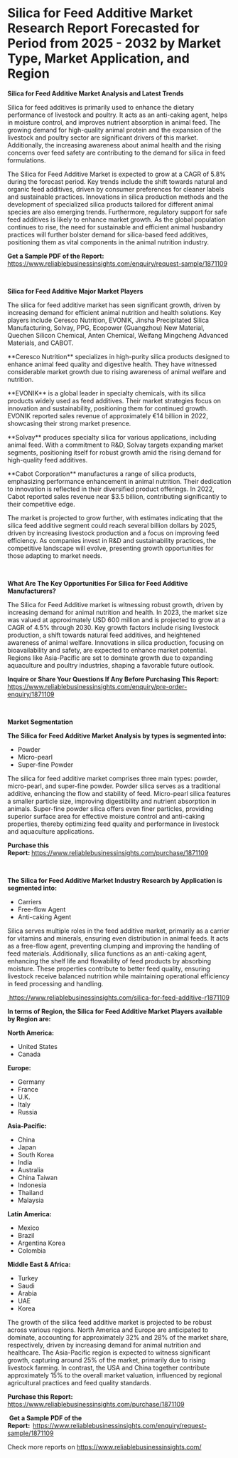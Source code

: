 <p><h1>Silica for Feed Additive Market Research Report Forecasted for Period from 2025 -  2032 by Market Type, Market Application, and Region</h1></p><p><strong>Silica for Feed Additive Market Analysis and Latest Trends</strong></p>
<p><p>Silica for feed additives is primarily used to enhance the dietary performance of livestock and poultry. It acts as an anti-caking agent, helps in moisture control, and improves nutrient absorption in animal feed. The growing demand for high-quality animal protein and the expansion of the livestock and poultry sector are significant drivers of this market. Additionally, the increasing awareness about animal health and the rising concerns over feed safety are contributing to the demand for silica in feed formulations.</p><p>The Silica for Feed Additive Market is expected to grow at a CAGR of 5.8% during the forecast period. Key trends include the shift towards natural and organic feed additives, driven by consumer preferences for cleaner labels and sustainable practices. Innovations in silica production methods and the development of specialized silica products tailored for different animal species are also emerging trends. Furthermore, regulatory support for safe feed additives is likely to enhance market growth. As the global population continues to rise, the need for sustainable and efficient animal husbandry practices will further bolster demand for silica-based feed additives, positioning them as vital components in the animal nutrition industry.</p></p>
<p><strong>Get a Sample PDF of the Report:&nbsp;</strong> <a href="https://www.reliablebusinessinsights.com/enquiry/request-sample/1871109?utm_campaign=101&utm_medium=2&utm_source=Github&utm_content=ia&utm_term=04022025&utm_id=silica-for-feed-additive">https://www.reliablebusinessinsights.com/enquiry/request-sample/1871109</a></p>
<p>&nbsp;</p>
<p><strong>Silica for Feed Additive Major Market Players</strong></p>
<p><p>The silica for feed additive market has seen significant growth, driven by increasing demand for efficient animal nutrition and health solutions. Key players include Ceresco Nutrition, EVONIK, Jinsha Precipitated Silica Manufacturing, Solvay, PPG, Ecopower (Guangzhou) New Material, Quechen Silicon Chemical, Anten Chemical, Weifang Mingcheng Advanced Materials, and CABOT.</p><p>**Ceresco Nutrition** specializes in high-purity silica products designed to enhance animal feed quality and digestive health. They have witnessed considerable market growth due to rising awareness of animal welfare and nutrition.</p><p>**EVONIK** is a global leader in specialty chemicals, with its silica products widely used as feed additives. Their market strategies focus on innovation and sustainability, positioning them for continued growth. EVONIK reported sales revenue of approximately €14 billion in 2022, showcasing their strong market presence.</p><p>**Solvay** produces specialty silica for various applications, including animal feed. With a commitment to R&D, Solvay targets expanding market segments, positioning itself for robust growth amid the rising demand for high-quality feed additives.</p><p>**Cabot Corporation** manufactures a range of silica products, emphasizing performance enhancement in animal nutrition. Their dedication to innovation is reflected in their diversified product offerings. In 2022, Cabot reported sales revenue near $3.5 billion, contributing significantly to their competitive edge.</p><p>The market is projected to grow further, with estimates indicating that the silica feed additive segment could reach several billion dollars by 2025, driven by increasing livestock production and a focus on improving feed efficiency. As companies invest in R&D and sustainability practices, the competitive landscape will evolve, presenting growth opportunities for those adapting to market needs.</p></p>
<p>&nbsp;</p>
<p><strong>What Are The Key Opportunities For Silica for Feed Additive Manufacturers?</strong></p>
<p><p>The Silica for Feed Additive market is witnessing robust growth, driven by increasing demand for animal nutrition and health. In 2023, the market size was valued at approximately USD 600 million and is projected to grow at a CAGR of 4.5% through 2030. Key growth factors include rising livestock production, a shift towards natural feed additives, and heightened awareness of animal welfare. Innovations in silica production, focusing on bioavailability and safety, are expected to enhance market potential. Regions like Asia-Pacific are set to dominate growth due to expanding aquaculture and poultry industries, shaping a favorable future outlook.</p></p>
<p><strong>Inquire or Share Your Questions If Any Before Purchasing This Report:</strong> <a href="https://www.reliablebusinessinsights.com/enquiry/pre-order-enquiry/1871109?utm_campaign=101&utm_medium=2&utm_source=Github&utm_content=ia&utm_term=04022025&utm_id=silica-for-feed-additive">https://www.reliablebusinessinsights.com/enquiry/pre-order-enquiry/1871109</a></p>
<p>&nbsp;</p>
<p><strong>Market Segmentation</strong></p>
<p><strong>The Silica for Feed Additive Market Analysis by types is segmented into:</strong></p>
<p><ul><li>Powder</li><li>Micro-pearl</li><li>Super-fine Powder</li></ul></p>
<p><p>The silica for feed additive market comprises three main types: powder, micro-pearl, and super-fine powder. Powder silica serves as a traditional additive, enhancing the flow and stability of feed. Micro-pearl silica features a smaller particle size, improving digestibility and nutrient absorption in animals. Super-fine powder silica offers even finer particles, providing superior surface area for effective moisture control and anti-caking properties, thereby optimizing feed quality and performance in livestock and aquaculture applications.</p></p>
<p><strong>Purchase this Report:&nbsp;</strong><a href="https://www.reliablebusinessinsights.com/purchase/1871109?utm_campaign=101&utm_medium=2&utm_source=Github&utm_content=ia&utm_term=04022025&utm_id=silica-for-feed-additive">https://www.reliablebusinessinsights.com/purchase/1871109</a></p>
<p>&nbsp;</p>
<p><strong>The Silica for Feed Additive Market Industry Research by Application is segmented into:</strong></p>
<p><ul><li>Carriers</li><li>Free-flow Agent</li><li>Anti-caking Agent</li></ul></p>
<p><p>Silica serves multiple roles in the feed additive market, primarily as a carrier for vitamins and minerals, ensuring even distribution in animal feeds. It acts as a free-flow agent, preventing clumping and improving the handling of feed materials. Additionally, silica functions as an anti-caking agent, enhancing the shelf life and flowability of feed products by absorbing moisture. These properties contribute to better feed quality, ensuring livestock receive balanced nutrition while maintaining operational efficiency in feed processing and handling.</p></p>
<p><a href="https://www.reliablebusinessinsights.com/silica-for-feed-additive-r1871109?utm_campaign=101&utm_medium=2&utm_source=Github&utm_content=ia&utm_term=04022025&utm_id=silica-for-feed-additive">&nbsp;https://www.reliablebusinessinsights.com/silica-for-feed-additive-r1871109</a></p>
<p><strong>In terms of Region, the Silica for Feed Additive Market Players available by Region are:</strong></p>
<p>
    <p> <strong> North America: </strong>
        <ul>
            <li>United States</li>
            <li>Canada</li>
        </ul>
        </p> 
    <p> <strong> Europe: </strong>
        <ul>
            <li>Germany</li>
            <li>France</li>
            <li>U.K.</li>
            <li>Italy</li>
            <li>Russia</li>
        </ul>
        </p> 
    <p> <strong> Asia-Pacific: </strong>
        <ul>
            <li>China</li>
            <li>Japan</li>
            <li>South Korea</li>
            <li>India</li>
            <li>Australia</li>
            <li>China Taiwan</li>
            <li>Indonesia</li>
            <li>Thailand</li>
            <li>Malaysia</li>
        </ul>
        </p> 
    <p> <strong> Latin America: </strong>
        <ul>
            <li>Mexico</li>
            <li>Brazil</li>
            <li>Argentina Korea</li>
            <li>Colombia</li>
        </ul>
        </p> 
    <p> <strong> Middle East & Africa: </strong>
        <ul>
            <li>Turkey</li>
            <li>Saudi</li>
            <li>Arabia</li>
            <li>UAE</li>
            <li>Korea</li>
        </ul>
    </p>
    </p>
<p><p>The growth of the silica feed additive market is projected to be robust across various regions. North America and Europe are anticipated to dominate, accounting for approximately 32% and 28% of the market share, respectively, driven by increasing demand for animal nutrition and healthcare. The Asia-Pacific region is expected to witness significant growth, capturing around 25% of the market, primarily due to rising livestock farming. In contrast, the USA and China together contribute approximately 15% to the overall market valuation, influenced by regional agricultural practices and feed quality standards.</p></p>
<p><strong>Purchase this Report: </strong><a href="https://www.reliablebusinessinsights.com/purchase/1871109?utm_campaign=101&utm_medium=2&utm_source=Github&utm_content=ia&utm_term=04022025&utm_id=silica-for-feed-additive">https://www.reliablebusinessinsights.com/purchase/1871109</a></p>
<p>&nbsp;<strong>Get a Sample PDF of the Report:&nbsp;&nbsp;</strong><a href="https://www.reliablebusinessinsights.com/enquiry/request-sample/1871109?utm_campaign=101&utm_medium=2&utm_source=Github&utm_content=ia&utm_term=04022025&utm_id=silica-for-feed-additive">https://www.reliablebusinessinsights.com/enquiry/request-sample/1871109</a></p>
<p><strong></strong></p>
<p>Check more reports on <a href="https://www.reliablebusinessinsights.com/?utm_campaign=101&utm_medium=2&utm_source=Github&utm_content=ia&utm_term=04022025&utm_id=silica-for-feed-additive">https://www.reliablebusinessinsights.com/</a></p>